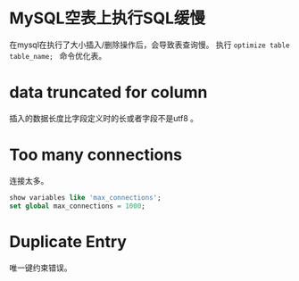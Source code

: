 # MySQL空表上执行SQL缓慢

在mysql在执行了大小插入/删除操作后，会导致表查询慢。
执行 ``` optimize table table_name;  ``` 命令优化表。

# data truncated for column

插入的数据长度比字段定义时的长或者字段不是utf8 。

# Too many connections

连接太多。

```sql
show variables like 'max_connections';
set global max_connections = 1000;
```

# Duplicate Entry

唯一键约束错误。